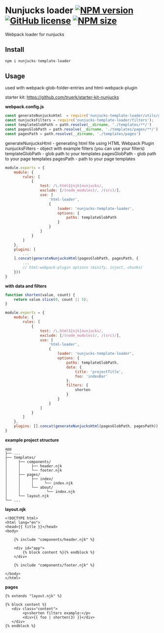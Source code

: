 [npm-url]: https://www.npmjs.com/package/nunjucks-template-loader
[npm-image]: https://img.shields.io/npm/v/nunjucks-template-loader?color=blue

[logo-url]: https://github.com/truerk/nunjucks-template-loader
[logo-image]: https://i.ibb.co/ZLJQnqP/nunjucks-template-loader.webp

[license-image]: https://img.shields.io/badge/license-MIT-blue.svg
[license-url]: https://github.com/truerk/nunjucks-template-loader/blob/master/LICENSE

[size-image]: https://img.shields.io/npm/dm/nunjucks-template-loader.svg
[size-url]: https://www.npmjs.com/package/nunjucks-template-loader

# Nunjucks loader [![NPM version][npm-image]][npm-url] [![GitHub license][license-image]][license-url] [![NPM size][size-image]][size-url]

Webpack loader for nunjucks

## Install

```js
npm i nunjucks-template-loader
```

## Usage

used with webpack-glob-folder-entries and html-webpack-plugin

starter kit: https://github.com/truerk/starter-kit-nunjucks

**webpack.config.js**

```js
const generateNunjucksHtml  = require('nunjucks-template-loader/utils/generateNunjucksHtml');
const nunjucksFilters = require('nunjucks-template-loader/filters');
const templateGlobPath = path.resolve(__dirname, './templates/**/')
const pagesGlobPath = path.resolve(__dirname, './templates/pages/**/')
const pagesPath = path.resolve(__dirname, './templates/pages')
```

generateNunjucksHtml - generating html file using HTML Webpack Plugin
nunjucksFilters - object with example filters (you can use your filters)
templateGlobPath - glob path to your templates
pagesGlobPath - glob path to your page templates
pagesPath - path to your page templates


```js
module.exports = {
	module: {
		rules: [
			{
				test: /\.html$|njk|nunjucks/,
				exclude: [/(node_modules)/, /(src)/],
				use: [
					'html-loader',
					{
						loader: 'nunjucks-template-loader',
						options: {
							paths: templateGlobPath
						}
					}
				]
			}
		]
	},
	plugins: [
		...
	].concat(generateNunjucksHtml(pagesGlobPath, pagesPath, {
		...
		// html-webpack-plugin options (minify, inject, chunks)
	}))
}
```

**with data and filters**
```js
function shorten(value, count) {
    return value.slice(0, count || 5);
}

module.exports = {
	module: {
		rules: [
			{
				test: /\.html$|njk|nunjucks/,
				exclude: [/(node_modules)/, /(src)/],
				use: [
					'html-loader',
					{
						loader: 'nunjucks-template-loader',
						options: {
							paths: templateGlobPath,
							data: {
								title: 'projectTitle',
								foo: 'indexBar'
							},
							filters: {
								shorten
							}
						}
					}
				]
			}
		]
	},
	plugins: [].concat(generateNunjucksHtml(pagesGlobPath, pagesPath))
}
```

**example project structure**
```
app
├── ...
├── templates/
│     ├── components/
│     │     ├── header.njk
│     │     └── footer.njk
│     ├── pages/
│     │     ├── index/
│     │     │     └── index.njk
│     │     └── about/
│     │            └── index.njk
│     └── layout.njk
└── ...
```
**layout.njk**
```markup
<!DOCTYPE html>
<html lang="en">
<head>{{ title }}</head>
<body>

    {% include "components/header.njk" %}

    <div id="app">
        {% block content %}{% endblock %}
    </div>

    {% include "components/footer.njk" %}

</body>
</html>
```

**pages**
```markup
{% extends "layout.njk" %}

{% block content %}
   <div class="content">
        <p>shorten filters example:</p>
        <div>{{ foo | shorten(3) }}</div>
   </div>
{% endblock %}
```
